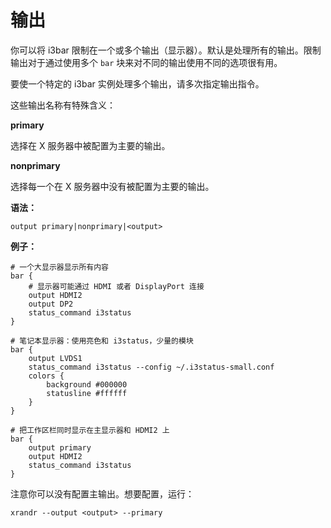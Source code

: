 # 输出

你可以将 i3bar 限制在一个或多个输出（显示器）。默认是处理所有的输出。限制输出对于通过使用多个 `bar` 块来对不同的输出使用不同的选项很有用。

要使一个特定的 i3bar 实例处理多个输出，请多次指定输出指令。

这些输出名称有特殊含义：

**primary**

选择在 X 服务器中被配置为主要的输出。

**nonprimary**

选择每一个在 X 服务器中没有被配置为主要的输出。

**语法：**

```
output primary|nonprimary|<output>
```

**例子：**

```
# 一个大显示器显示所有内容
bar {
    # 显示器可能通过 HDMI 或者 DisplayPort 连接
    output HDMI2
    output DP2
    status_command i3status
}

# 笔记本显示器：使用亮色和 i3status，少量的模块
bar {
    output LVDS1
    status_command i3status --config ~/.i3status-small.conf
    colors {
        background #000000
        statusline #ffffff
    }
}

# 把工作区栏同时显示在主显示器和 HDMI2 上
bar {
    output primary
    output HDMI2
    status_command i3status
}
```

注意你可以没有配置主输出。想要配置，运行：

```
xrandr --output <output> --primary
```
